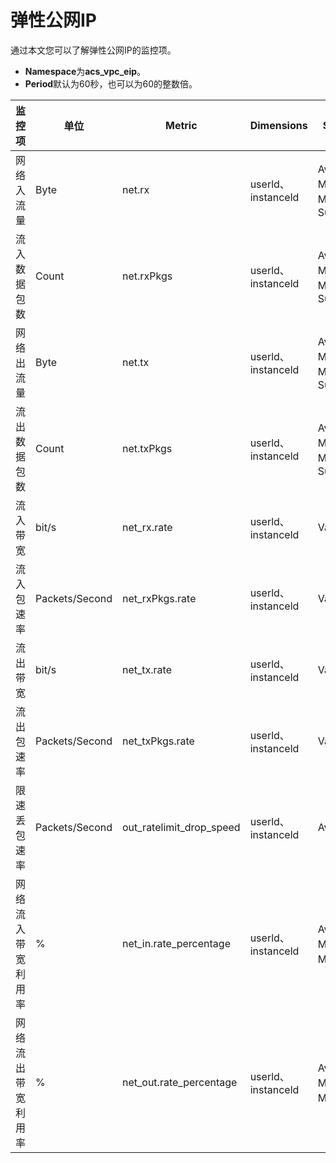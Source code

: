 # 弹性公网IP

通过本文您可以了解弹性公网IP的监控项。

-   **Namespace**为**acs\_vpc\_eip**。
-   **Period**默认为60秒，也可以为60的整数倍。

|监控项|单位|Metric|Dimensions|Statistics|
|---|--|------|----------|----------|
|网络入流量|Byte|net.rx|userld、instanceld|Average、Minimum、Maximum、Sum|
|流入数据包数|Count|net.rxPkgs|userld、instanceld|Average、Minimum、Maximum、Sum|
|网络出流量|Byte|net.tx|userld、instanceld|Average、Minimum、Maximum、Sum|
|流出数据包数|Count|net.txPkgs|userld、instanceld|Average、Minimum、Maximum、Sum|
|流入带宽|bit/s|net\_rx.rate|userld、instanceld|Value|
|流入包速率|Packets/Second|net\_rxPkgs.rate|userld、instanceld|Value|
|流出带宽|bit/s|net\_tx.rate|userld、instanceld|Value|
|流出包速率|Packets/Second|net\_txPkgs.rate|userld、instanceld|Value|
|限速丢包速率|Packets/Second|out\_ratelimit\_drop\_speed|userld、instanceld|Average|
|网络流入带宽利用率|%|net\_in.rate\_percentage|userld、instanceld|Average、Minimum、Maximum、|
|网络流出带宽利用率|%|net\_out.rate\_percentage|userld、instanceld|Average、Minimum、Maximum、|

